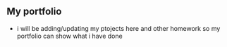 ## My portfolio
- i will be adding/updating my ptojects here and other homework so my portfolio can show what i have done 